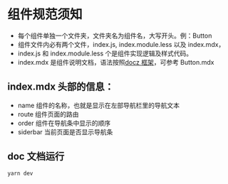 # 组件规范须知

- 每个组件单独一个文件夹，文件夹名为组件名，大写开头。例：Button
- 组件文件内必有两个文件，index.js, index.module.less 以及 index.mdx，
- index.js 和 index.module.less 个是组件实现逻辑及样式代码。
- index.mdx 是组件说明文档，语法按照[docz 框架](https://www.docz.site/docs/writing-mdx)，可参考 Button.mdx

## index.mdx 头部的信息：

- name 组件的名称，也就是显示在左部导航栏里的导航文本
- route 组件页面的路由
- order 组件在导航条中显示的顺序
- siderbar 当前页面是否显示导航条

## doc 文档运行

```js
yarn dev
```
